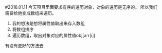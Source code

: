 #2018.01.11
今天项目里面要求有序的遍历对象，对象的遍历是无序的。
所以我们需要给他变成数组来遍历。
1. 我的想法是想将属性值取出来存入数组
2. 将数组排序
3. 遍历数组，取出对象对应的属性值obj[arr[i]]

有没有更好的方法去
